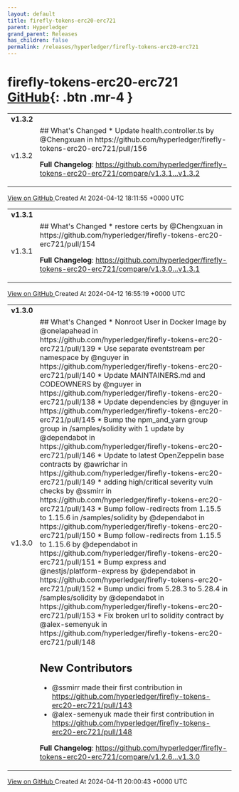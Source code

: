 ```yaml
---
layout: default
title: firefly-tokens-erc20-erc721
parent: Hyperledger
grand_parent: Releases
has_children: false
permalink: /releases/hyperledger/firefly-tokens-erc20-erc721
---
```


# firefly-tokens-erc20-erc721 <span class="fs-3 right-align">[GitHub](https://github.com/hyperledger/firefly-tokens-erc20-erc721){: .btn .mr-4 }</span>


<div>
    <table>
        <tr>
            <td colspan="2">
                <b>
                    v1.3.2
                </b>
            </td>
        </tr>
        <tr>
            <td>
                <span class="chip">
                    v1.3.2
                </span>
            </td>
            <td>
                ## What's Changed
* Update health.controller.ts by @Chengxuan in https://github.com/hyperledger/firefly-tokens-erc20-erc721/pull/156


**Full Changelog**: https://github.com/hyperledger/firefly-tokens-erc20-erc721/compare/v1.3.1...v1.3.2
            </td>
        </tr>
    </table>
    <a href="https://github.com/hyperledger/firefly-tokens-erc20-erc721/releases/tag/v1.3.2" class=".btn">
        View on GitHub
    </a>
    <span class="right-align">
        Created At 2024-04-12 18:11:55 +0000 UTC
    </span>
</div>

<div>
    <table>
        <tr>
            <td colspan="2">
                <b>
                    v1.3.1
                </b>
            </td>
        </tr>
        <tr>
            <td>
                <span class="chip">
                    v1.3.1
                </span>
            </td>
            <td>
                ## What's Changed
* restore certs by @Chengxuan in https://github.com/hyperledger/firefly-tokens-erc20-erc721/pull/154


**Full Changelog**: https://github.com/hyperledger/firefly-tokens-erc20-erc721/compare/v1.3.0...v1.3.1
            </td>
        </tr>
    </table>
    <a href="https://github.com/hyperledger/firefly-tokens-erc20-erc721/releases/tag/v1.3.1" class=".btn">
        View on GitHub
    </a>
    <span class="right-align">
        Created At 2024-04-12 16:55:19 +0000 UTC
    </span>
</div>

<div>
    <table>
        <tr>
            <td colspan="2">
                <b>
                    v1.3.0
                </b>
            </td>
        </tr>
        <tr>
            <td>
                <span class="chip">
                    v1.3.0
                </span>
            </td>
            <td>
                ## What's Changed
* Nonroot User in Docker Image by @onelapahead in https://github.com/hyperledger/firefly-tokens-erc20-erc721/pull/139
* Use separate eventstream per namespace by @nguyer in https://github.com/hyperledger/firefly-tokens-erc20-erc721/pull/140
* Update MAINTAINERS.md and CODEOWNERS by @nguyer in https://github.com/hyperledger/firefly-tokens-erc20-erc721/pull/138
* Update dependencies by @nguyer in https://github.com/hyperledger/firefly-tokens-erc20-erc721/pull/145
* Bump the npm_and_yarn group group in /samples/solidity with 1 update by @dependabot in https://github.com/hyperledger/firefly-tokens-erc20-erc721/pull/146
* Update to latest OpenZeppelin base contracts by @awrichar in https://github.com/hyperledger/firefly-tokens-erc20-erc721/pull/149
* adding high/critical severity vuln checks by @ssmirr in https://github.com/hyperledger/firefly-tokens-erc20-erc721/pull/143
* Bump follow-redirects from 1.15.5 to 1.15.6 in /samples/solidity by @dependabot in https://github.com/hyperledger/firefly-tokens-erc20-erc721/pull/150
* Bump follow-redirects from 1.15.5 to 1.15.6 by @dependabot in https://github.com/hyperledger/firefly-tokens-erc20-erc721/pull/151
* Bump express and @nestjs/platform-express by @dependabot in https://github.com/hyperledger/firefly-tokens-erc20-erc721/pull/152
* Bump undici from 5.28.3 to 5.28.4 in /samples/solidity by @dependabot in https://github.com/hyperledger/firefly-tokens-erc20-erc721/pull/153
* Fix broken url to solidity contract by @alex-semenyuk in https://github.com/hyperledger/firefly-tokens-erc20-erc721/pull/148

## New Contributors
* @ssmirr made their first contribution in https://github.com/hyperledger/firefly-tokens-erc20-erc721/pull/143
* @alex-semenyuk made their first contribution in https://github.com/hyperledger/firefly-tokens-erc20-erc721/pull/148

**Full Changelog**: https://github.com/hyperledger/firefly-tokens-erc20-erc721/compare/v1.2.6...v1.3.0
            </td>
        </tr>
    </table>
    <a href="https://github.com/hyperledger/firefly-tokens-erc20-erc721/releases/tag/v1.3.0" class=".btn">
        View on GitHub
    </a>
    <span class="right-align">
        Created At 2024-04-11 20:00:43 +0000 UTC
    </span>
</div>

